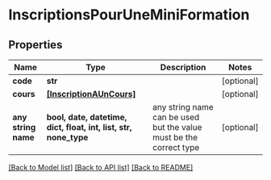 # InscriptionsPourUneMiniFormation


## Properties
Name | Type | Description | Notes
------------ | ------------- | ------------- | -------------
**code** | **str** |  | [optional] 
**cours** | [**[InscriptionAUnCours]**](InscriptionAUnCours.md) |  | [optional] 
**any string name** | **bool, date, datetime, dict, float, int, list, str, none_type** | any string name can be used but the value must be the correct type | [optional]

[[Back to Model list]](../README.md#documentation-for-models) [[Back to API list]](../README.md#documentation-for-api-endpoints) [[Back to README]](../README.md)


